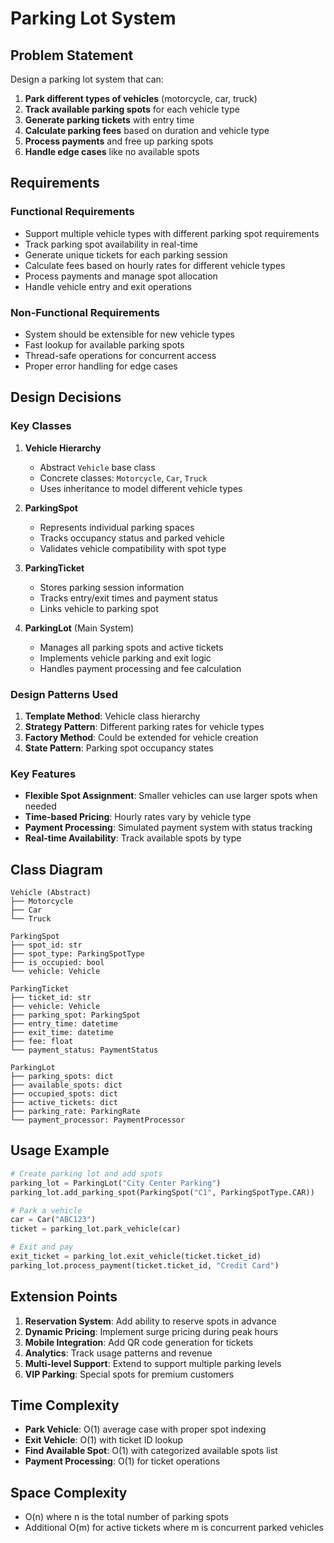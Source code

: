 # Parking Lot System

## Problem Statement

Design a parking lot system that can:

1. **Park different types of vehicles** (motorcycle, car, truck)
2. **Track available parking spots** for each vehicle type
3. **Generate parking tickets** with entry time
4. **Calculate parking fees** based on duration and vehicle type
5. **Process payments** and free up parking spots
6. **Handle edge cases** like no available spots

## Requirements

### Functional Requirements
- Support multiple vehicle types with different parking spot requirements
- Track parking spot availability in real-time
- Generate unique tickets for each parking session
- Calculate fees based on hourly rates for different vehicle types
- Process payments and manage spot allocation
- Handle vehicle entry and exit operations

### Non-Functional Requirements
- System should be extensible for new vehicle types
- Fast lookup for available parking spots
- Thread-safe operations for concurrent access
- Proper error handling for edge cases

## Design Decisions

### Key Classes

1. **Vehicle Hierarchy**
   - Abstract `Vehicle` base class
   - Concrete classes: `Motorcycle`, `Car`, `Truck`
   - Uses inheritance to model different vehicle types

2. **ParkingSpot**
   - Represents individual parking spaces
   - Tracks occupancy status and parked vehicle
   - Validates vehicle compatibility with spot type

3. **ParkingTicket**
   - Stores parking session information
   - Tracks entry/exit times and payment status
   - Links vehicle to parking spot

4. **ParkingLot** (Main System)
   - Manages all parking spots and active tickets
   - Implements vehicle parking and exit logic
   - Handles payment processing and fee calculation

### Design Patterns Used

1. **Template Method**: Vehicle class hierarchy
2. **Strategy Pattern**: Different parking rates for vehicle types
3. **Factory Method**: Could be extended for vehicle creation
4. **State Pattern**: Parking spot occupancy states

### Key Features

- **Flexible Spot Assignment**: Smaller vehicles can use larger spots when needed
- **Time-based Pricing**: Hourly rates vary by vehicle type
- **Payment Processing**: Simulated payment system with status tracking
- **Real-time Availability**: Track available spots by type

## Class Diagram

```
Vehicle (Abstract)
├── Motorcycle
├── Car
└── Truck

ParkingSpot
├── spot_id: str
├── spot_type: ParkingSpotType
├── is_occupied: bool
└── vehicle: Vehicle

ParkingTicket
├── ticket_id: str
├── vehicle: Vehicle
├── parking_spot: ParkingSpot
├── entry_time: datetime
├── exit_time: datetime
├── fee: float
└── payment_status: PaymentStatus

ParkingLot
├── parking_spots: dict
├── available_spots: dict
├── occupied_spots: dict
├── active_tickets: dict
├── parking_rate: ParkingRate
└── payment_processor: PaymentProcessor
```

## Usage Example

```python
# Create parking lot and add spots
parking_lot = ParkingLot("City Center Parking")
parking_lot.add_parking_spot(ParkingSpot("C1", ParkingSpotType.CAR))

# Park a vehicle
car = Car("ABC123")
ticket = parking_lot.park_vehicle(car)

# Exit and pay
exit_ticket = parking_lot.exit_vehicle(ticket.ticket_id)
parking_lot.process_payment(ticket.ticket_id, "Credit Card")
```

## Extension Points

1. **Reservation System**: Add ability to reserve spots in advance
2. **Dynamic Pricing**: Implement surge pricing during peak hours
3. **Mobile Integration**: Add QR code generation for tickets
4. **Analytics**: Track usage patterns and revenue
5. **Multi-level Support**: Extend to support multiple parking levels
6. **VIP Parking**: Special spots for premium customers

## Time Complexity

- **Park Vehicle**: O(1) average case with proper spot indexing
- **Exit Vehicle**: O(1) with ticket ID lookup
- **Find Available Spot**: O(1) with categorized available spots list
- **Payment Processing**: O(1) for ticket operations

## Space Complexity

- O(n) where n is the total number of parking spots
- Additional O(m) for active tickets where m is concurrent parked vehicles
